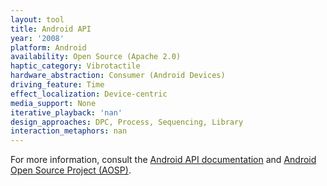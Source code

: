 ```yaml
---
layout: tool
title: Android API
year: '2008'
platform: Android
availability: Open Source (Apache 2.0)
haptic_category: Vibrotactile
hardware_abstraction: Consumer (Android Devices)
driving_feature: Time
effect_localization: Device-centric
media_support: None
iterative_playback: 'nan'
design_approaches: DPC, Process, Sequencing, Library
interaction_metaphors: nan
---
```

For more information, consult the [Android API documentation](https://source.android.com/devices/input/haptics/haptics-implement) and [Android Open Source Project (AOSP)](https://source.android.com/).

